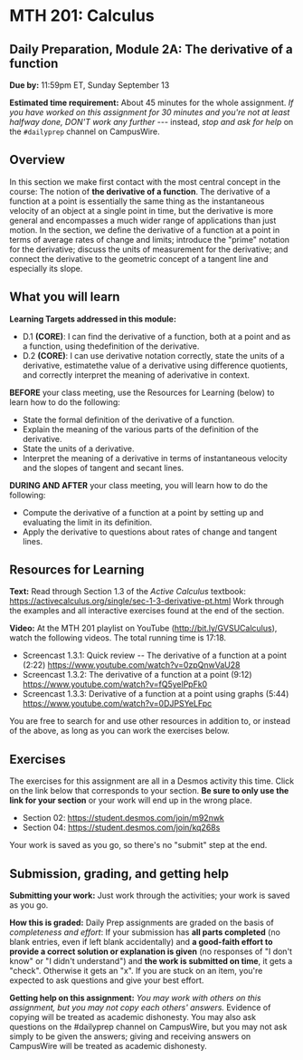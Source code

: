 # MTH 201: Calculus 

## Daily Preparation, Module 2A: The derivative of a function

**Due by:** 11:59pm ET, Sunday September 13

**Estimated time requirement:** About 45 minutes for the whole assignment. *If you have worked on this assignment for 30 minutes and you're not at least halfway done, DON'T work any further* --- instead, *stop and ask for help* on the `#dailyprep` channel on CampusWire. 

## Overview 

In this section we make first contact with the most central concept in the course: The notion of **the derivative of a function**. The derivative of a function at a point is essentially the same thing as the instantaneous velocity of an object at a single point in time, but the derivative is more general and encompasses a much wider range of applications than just motion. In the section, we define the derivative of a function at a point in terms of average rates of change and limits; introduce the "prime" notation for the derivative; discuss the units of measurement for the derivative; and connect the derivative to the geometric concept of a tangent line and especially its slope.


## What you will learn 

**Learning Targets addressed in this module:** 

- D.1 **(CORE)**: I can find the derivative of a function, both at a point and as a function, using thedefinition of the derivative. 
- D.2 **(CORE)**: I can use derivative notation correctly, state the units of a derivative, estimatethe value of a derivative using difference quotients, and correctly interpret the meaning of aderivative in context. 

**BEFORE** your class meeting, use the Resources for Learning (below) to learn how to do the following: 

- State the formal definition of the derivative of a function.
- Explain the meaning of the various parts of the definition of the derivative. 
- State the units of a derivative. 
- Interpret the meaning of a derivative in terms of instantaneous velocity and the slopes of tangent and secant lines.

**DURING AND AFTER** your class meeting, you will learn how to do the following: 

- Compute the derivative of a function at a point by setting up and evaluating the limit in its definition.
- Apply the derivative to questions about rates of change and tangent lines. 

## Resources for Learning

**Text:** Read through Section 1.3 of the *Active Calculus* textbook: https://activecalculus.org/single/sec-1-3-derivative-pt.html  Work through the examples and all interactive exercises found at the end of the section. 

**Video:** At the MTH 201 playlist on YouTube (http://bit.ly/GVSUCalculus), watch the following videos. The total running time is 17:18. 

- Screencast 1.3.1: Quick review -- The derivative of a function at a point (2:22) https://www.youtube.com/watch?v=0zpQnwVaU28
- Screencast 1.3.2: The derivative of a function at a point (9:12) https://www.youtube.com/watch?v=fQ5yelPpFk0
- Screencast 1.3.3: Derivative of a function at a point using graphs (5:44) https://www.youtube.com/watch?v=0DJPSYeLFpc

You are free to search for and use other resources in addition to, or instead of the above, as long as you can work the exercises below.


## Exercises

The exercises for this assignment are all in a Desmos activity this time. Click on the link below that corresponds to your section. **Be sure to only use the link for your section** or your work will end up in the wrong place. 

- Section 02: https://student.desmos.com/join/m92nwk
- Section 04: https://student.desmos.com/join/kq268s 

Your work is saved as you go, so there's no "submit" step at the end. 

## Submission, grading, and getting help 

**Submitting your work:** Just work through the activities; your work is saved as you go. 

**How this is graded:** Daily Prep assignments are graded on the basis of *completeness and effort*: If your submission has **all parts completed** (no blank entries, even if left blank accidentally) and **a good-faith effort to provide a correct solution or explanation is given** (no responses of "I don't know" or "I didn't understand") and **the work is submitted on time**, it gets a "check". Otherwise it gets an "x". If you are stuck on an item, you're expected to ask questions and give your best effort.  

**Getting help on this assignment:** *You may work with others on this assignment, but you may not copy each others' answers.* Evidence of copying will be treated as academic dishonesty. You may also ask questions on the #dailyprep channel on CampusWire, but you may not ask simply to be given the answers; giving and receiving answers on CampusWire will be treated as academic dishonesty.